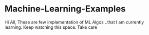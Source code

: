 # Machine-Learning-Examples

Hi All,
These are few implementation of ML Algos ..that I am currently learning.
Keep watching this space.
Take care
